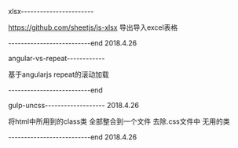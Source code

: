 xlsx-----------------------

https://github.com/sheetjs/js-xlsx
导出导入excel表格

--------------------------end  2018.4.26


angular-vs-repeat------------

基于angularjs repeat的滚动加载

--------------------------end

gulp-uncss-------------------  2018.4.26

将html中所用到的class类 全部整合到一个文件  去除.css文件中 无用的类

--------------------------end   2018.4.26